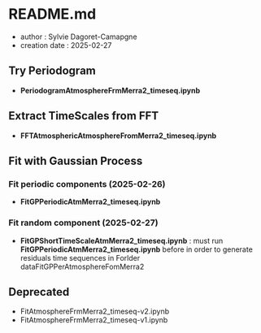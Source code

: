 # README.md

- author : Sylvie Dagoret-Camapgne
- creation date : 2025-02-27

## Try Periodogram

- **PeriodogramAtmosphereFrmMerra2_timeseq.ipynb**

## Extract TimeScales from FFT 

- **FFTAtmosphericAtmosphereFromMerra2_timeseq.ipynb** 

## Fit with Gaussian Process

### Fit periodic components (2025-02-26)

- **FitGPPeriodicAtmMerra2_timeseq.ipynb**

### Fit random component (2025-02-27)

- **FitGPShortTimeScaleAtmMerra2_timeseq.ipynb** : must run **FitGPPeriodicAtmMerra2_timeseq.ipynb** before in order to generate residuals time sequences in Forlder dataFitGPPerAtmosphereFomMerra2

## Deprecated
- FitAtmosphereFrmMerra2_timeseq-v2.ipynb
- FitAtmosphereFrmMerra2_timeseq-v1.ipynb
